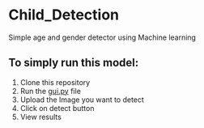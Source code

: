 # Child_Detection
Simple age and gender detector using Machine learning
## To simply run this model:
1. Clone this repository
2. Run the [gui.py](https://github.com/utkarshshri1016/Age-Gender_Detector/blob/main/gui.py) file
3. Upload the Image you want to detect
4. Click on detect button
5. View results

